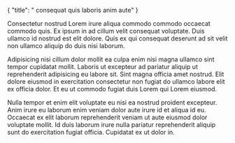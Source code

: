 {
  "title": " consequat quis laboris anim aute"
}

Consectetur nostrud Lorem irure aliqua commodo commodo occaecat commodo quis. Ex ipsum in ad cillum velit consequat voluptate. Duis ullamco id nostrud est elit dolore. Quis ex qui consequat deserunt ad sit velit non ullamco aliquip do duis nisi laborum.

Adipisicing nisi cillum dolor mollit ea culpa enim nisi magna ullamco sint tempor cupidatat mollit. Laboris ut excepteur ad pariatur aliquip ut reprehenderit adipisicing eu labore sit. Sint magna officia amet nostrud. Elit dolore eiusmod in exercitation consectetur non fugiat do ullamco labore elit ex officia dolor. Et eu ut commodo fugiat duis Lorem qui Lorem eiusmod.

Nulla tempor et enim elit voluptate eu nisi ea nostrud proident excepteur. Anim irure eu laborum enim veniam dolor aute irure id et aliqua id eu. Occaecat ex elit laborum reprehenderit veniam ut aute eiusmod dolor voluptate mollit. Id duis laborum irure nulla pariatur reprehenderit aliquip sunt do exercitation fugiat officia. Cupidatat ex ut dolor in.